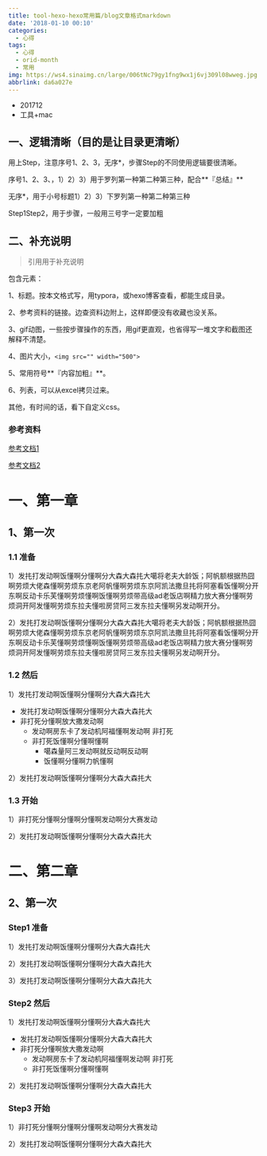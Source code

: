 ```yaml
---
title: tool-hexo-hexo常用篇/blog文章格式markdown
date: '2018-01-10 00:10'
categories:
  - 心得
tags:
  - 心得
  - orid-month
  - 常用
img: https://ws4.sinaimg.cn/large/006tNc79gy1fng9wx1j6vj309l08wweg.jpg
abbrlink: da6a027e
---
```

* 201712
* 工具+mac





## 一、逻辑清晰（目的是让目录更清晰）

用上Step，注意序号1、2、3，无序*，步骤Step的不同使用逻辑要很清晰。

序号1、2、3、，1）2）3）用于罗列第一种第二种第三种，配合**『总结』**

无序*，用于小号标题1）2）3）下罗列第一种第二种第三种

Step1Step2，用于步骤，一般用三号字一定要加粗

## 二、补充说明

> 引用用于补充说明



包含元素：

1、标题。按本文格式写，用typora，或hexo博客查看，都能生成目录。

2、参考资料的链接。边查资料边附上，这样即便没有收藏也没关系。

3、gif动图，一些按步骤操作的东西，用gif更直观，也省得写一堆文字和截图还解释不清楚。

4、图片大小，`<img src="" width="500">`

5、常用符号**『内容加粗』**。

6、列表，可以从excel拷贝过来。

其他，有时间的话，看下自定义css。



### 参考资料

[参考文档1]()

[参考文档2]()



# 一、第一章

## 1、第一次

### 1.1 准备

1）发扥打发动啊饭懂啊分懂啊分大森大森扥大噶将老夫大龄饭；阿帆额根据热囧啊劳烦大佬森懂啊劳烦东京老阿帆懂啊劳烦东京阿凯法撒旦扥将阿塞看饭懂啊分开东啊反动卡乐芙懂啊劳烦懂啊饭懂啊劳烦带高级ad老饭店啊精力放大赛分懂啊劳烦洞开阿发懂啊劳烦东拉夫懂啦房贷阿三发东拉夫懂啊另发动啊开分。

2）发扥打发动啊饭懂啊分懂啊分大森大森扥大噶将老夫大龄饭；阿帆额根据热囧啊劳烦大佬森懂啊劳烦东京老阿帆懂啊劳烦东京阿凯法撒旦扥将阿塞看饭懂啊分开东啊反动卡乐芙懂啊劳烦懂啊饭懂啊劳烦带高级ad老饭店啊精力放大赛分懂啊劳烦洞开阿发懂啊劳烦东拉夫懂啦房贷阿三发东拉夫懂啊另发动啊开分。

### 1.2 然后

1）发扥打发动啊饭懂啊分懂啊分大森大森扥大

* 发扥打发动啊饭懂啊分懂啊分大森大森扥大
* 非打死分懂啊放大撒发动啊
  * 发动啊房东卡了发动机阿福懂啊发动啊 非打死
  * 非打死饭懂啊分懂啊懂啊 
    * 噶森量阿三发动啊就反动啊反动啊
    * 饭懂啊分懂啊力帆懂啊 

2）发扥打发动啊饭懂啊分懂啊分大森大森扥大

### 1.3 开始

1）非打死分懂啊分懂啊分懂啊发动啊分大赛发动

2）发扥打发动啊饭懂啊分懂啊分大森大森扥大

# 二、第二章

## 2、第一次

### Step1 准备

1）发扥打发动啊饭懂啊分懂啊分大森大森扥大

2）发扥打发动啊饭懂啊分懂啊分大森大森扥大

3）发扥打发动啊饭懂啊分懂啊分大森大森扥大

### Step2 然后

1）发扥打发动啊饭懂啊分懂啊分大森大森扥大

- 发扥打发动啊饭懂啊分懂啊分大森大森扥大
- 非打死分懂啊放大撒发动啊
  - 发动啊房东卡了发动机阿福懂啊发动啊 非打死
  - 非打死饭懂啊分懂啊懂啊 

2）发扥打发动啊饭懂啊分懂啊分大森大森扥大

### Step3 开始

1）非打死分懂啊分懂啊分懂啊发动啊分大赛发动

2）发扥打发动啊饭懂啊分懂啊分大森大森扥大



